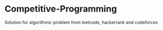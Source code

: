 # Competitive-Programming
 Solution for algorithmic problem from leetcode, hackerrank and codeforces
